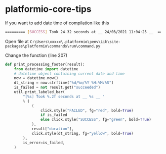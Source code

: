 # platformio-core-tips

If you want to add date time of compilation like this

```bash
========= [SUCCESS] Took 24.32 seconds at __ 24/03/2021 11:04:25 __  =========
```

Open file at `C:\Users\xxxxx\.platformio\penv\Lib\site-packages\platformio\commands\run\command.py`

Change the function (line 207)

```python
def print_processing_footer(result):
    from datetime import datetime
    # datetime object containing current date and time
    now = datetime.now()
    dt_string = now.strftime("%d/%m/%Y %H:%M:%S")
    is_failed = not result.get("succeeded")
    util.print_labeled_bar(
        "[%s] Took %.2f seconds at __ %s __ "
        % (
            (
                click.style("FAILED", fg="red", bold=True)
                if is_failed
                else click.style("SUCCESS", fg="green", bold=True)
            ),
            result["duration"],
            click.style(dt_string, fg="yellow", bold=True)
        ),
        is_error=is_failed,
    )
```
